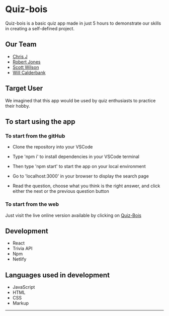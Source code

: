# Quiz-bois 

Quiz-bois is a basic quiz app made in just 5 hours to demonstrate our skills in creating a self-defined project. 

## Our Team

- [Chris J](https://github.com/theusufructuary)
- [Robert Jones](https://github.com/RobertHJones)
- [Scott Wilson](https://github.com/ScottWilsons)
- [Will Calderbank](https://github.com/WCalderbank)




## Target User

We imagined that this app would be used by quiz enthusiasts to practice their hobby.


## To start using the app


### To start from the gitHub

- Clone the repository into your VSCode 

- Type 'npm i' to install dependencies in your VSCode terminal

- Then type 'npm start' to start the app on your local environment

- Go to 'localhost:3000' in your browser to display the search page

- Read the question, choose what you think is the right answer, and click either the next or the previous question button



### To start from the web

Just visit the live online version available by clicking on [Quiz-Bois](https://quiz-boiz.netlify.app/)

## Development 
- React
- Trivia API
- Npm
- Netlify


## Languages used in development
- JavaScript
- HTML
- CSS
- Markup
---